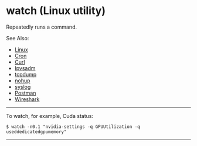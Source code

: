 # watch (Linux utility)

Repeatedly runs a command.

See Also:

  - [Linux](Linux.md)
  - [Cron](Cron.md)
  - [Curl](Curl.md)
  - [Ipvsadm](Ipvsadm.md)
  - [tcpdump](Tcpdump.md)
  - [nohup](Nohup.md)
  - [syslog](Syslog.md)
  - [Postman](Postman.md)
  - [Wireshark](Wireshark.md)

---

To watch, for example, Cuda status:

    $ watch -n0.1 "nvidia-settings -q GPUUtilization -q useddedicatedgpumemory"

---

